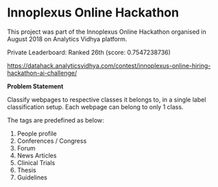 # Innoplexus Online Hackathon

This project was part of the Innoplexus Online Hackathon organised in August 2018 on Analytics Vidhya platform.

Private Leaderboard: Ranked 26th (score: 0.7547238736)

https://datahack.analyticsvidhya.com/contest/innoplexus-online-hiring-hackathon-ai-challenge/

**Problem Statement**

Classify webpages to respective classes it belongs to, in a single label classification setup. 
Each webpage can belong to only 1 class.

The tags are predefined as below: 
1) People profile
2) Conferences / Congress
3) Forum
4) News Articles
5) Clinical Trials
6) Thesis
7) Guidelines
